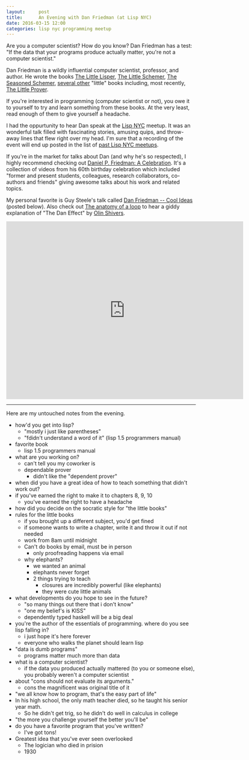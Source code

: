 ```yaml
---
layout:     post
title:      An Evening with Dan Friedman (at Lisp NYC)
date: 2016-03-15 12:00
categories: lisp nyc programming meetup
---
```


Are you a computer scientist? How do you know? Dan Friedman has a test: "If the data that your programs produce actually matter, you're not a computer scientist." 

Dan Friedman is a wildly influential computer scientist, professor, and author. He wrote the books [The Little Lisper](http://amzn.to/1UzuHZv), [The Little Schemer](http://amzn.to/1Z0EZCB), [The Seasoned Schemer](http://amzn.to/1Uzv4TR), [several other](http://amzn.to/1Z0FpJ0) "little" books including, most recently, [The Little Prover](http://amzn.to/1UzuV2P).

If you're interested in programming (computer scientist or not), you owe it to yourself to try and learn something from these books. At the very least, read enough of them to give yourself a headache. 

I had the oppurtunity to hear Dan speak at the [Lisp NYC](http://lispnyc.org/) meetup. It was an wonderful talk filled with fascinating stories, amusing quips, and throw-away lines that flew right over my head.  I'm sure that a recording of the event will end up posted in the list of [past Lisp NYC meetups](http://lispnyc.org/meetings). 

If you're in the market for talks about Dan (and why he's so respected), I highly recommend checking out [Daniel P. Friedman: A Celebration](http://www.cs.indiana.edu/dfried_celebration.html). It's a collection of videos from his 60th birthday celebration which included "former and present students, colleagues, research collaborators, co-authors and friends" giving awesome talks about his work and related topics.

My personal favorite is Guy Steele's talk called [Dan Friedman -- Cool Ideas](https://www.youtube.com/watch?v=IHP7P_HlcBk) (posted below). Also check out [The anatomy of a loop](https://www.youtube.com/watch?v=PCzNwWmQdb0) to hear a giddy explanation of "The Dan Effect" by [Olin Shivers](http://www.ccs.neu.edu/home/shivers/).

<center><iframe width="630" height="472" src="https://www.youtube.com/embed/IHP7P_HlcBk" frameborder="0" allowfullscreen></iframe></center>

---

Here are my untouched notes from the evening.

 - how'd you get into lisp?
   - "mostly i just like parentheses"
   - "fdidn't understand a word of it" (lisp 1.5 programmers manual)
 - favorite book
   - lisp 1.5 programmers manual
 - what are you working on?
   - can't tell you my coworker is
   - dependable prover
     - didn't like the "dependent prover"
 - when did you have a great idea of how to teach something that didn't work out?
 - if you've earned the right to make it to chapters 8, 9, 10
   - you've earned the right to have a headache
 - how did you decide on the socratic style for "the little books"
 - rules for the little books
   - if you brought up a different subject, you'd get fined
   - if someone wants to write a chapter, write it and throw it out if not needed
   - work from 8am until midnight
   - Can't do books by email, must be in person
     - only proofreading happens via email
   - why elephants?
     - we wanted an animal
     - elephants never forget
     - 2 things trying to teach
       - closures are incredibly powerful (like elephants)
       - they were cute little animals
 - what developments do you hope to see in the future?
   - "so many things out there that i don't know"
   - "one my belief's is KISS"
   - dependently typed haskell will be a big deal
 - you're the author of the essentials of programming. where do you see lisp falling in?
   - i just hope it's here forever
   - everyone who walks the planet should learn lisp
 - "data is dumb programs"
   - programs matter much more than data
 - what is a computer scientist?
   - if the data you produced actually mattered (to you or someone else), you probably weren't a computer scientist
 - about "cons should not evaluate its arguments."
   - cons the magnificent was original title of it
 - "we all know how to program, that's the easy part of life"
 - In his high school, the only math teacher died, so he taught his senior year math.
   - So he didn't get trig, so he didn't do well in calculus in college
 - "the more you challenge yourself the better you'll be"
 - do you have a favorite program that you've written?
   - I've got tons!
 - Greatest idea that you've ever seen overlooked 
   - The logician who died in prision
   - 1930


